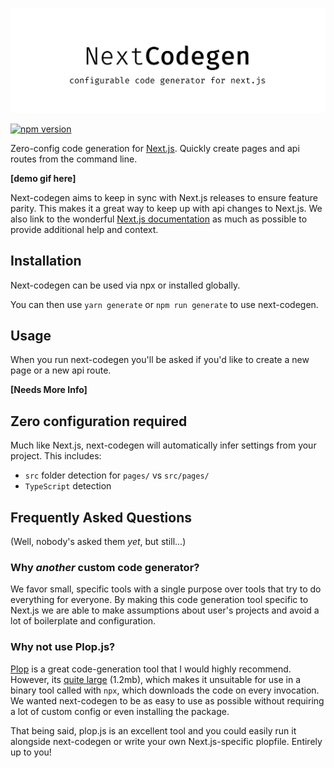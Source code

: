 ![next-codegen](./banner.png)

[![npm version](https://badge.fury.io/js/next-codegen.svg)](https://badge.fury.io/js/next-codegen)

Zero-config code generation for [Next.js](https://nextjs.org). Quickly create pages and api routes from the command line.

**[demo gif here]**

Next-codegen aims to keep in sync with Next.js releases to ensure feature parity. This makes it a great way to keep up with api changes to Next.js. We also link to the wonderful [Next.js documentation](https://nextjs.org/docs/) as much as possible to provide additional help and context.

## Installation

Next-codegen can be used via npx or installed globally.

You can then use `yarn generate` or `npm run generate` to use next-codegen.

## Usage

When you run next-codegen you'll be asked if you'd like to create a new page or a new api route.

**[Needs More Info]**

## Zero configuration required

Much like Next.js, next-codegen will automatically infer settings from your project. This includes:

- `src` folder detection for `pages/` vs `src/pages/`
- `TypeScript` detection

## Frequently Asked Questions

(Well, nobody's asked them _yet_, but still...)

### Why _another_ custom code generator?

We favor small, specific tools with a single purpose over tools that try to do everything for everyone. By making this code generation tool specific to Next.js we are able to make assumptions about user's projects and avoid a lot of boilerplate and configuration.

### Why not use Plop.js?

[Plop](https://plopjs.com/) is a great code-generation tool that I would highly recommend. However, its [quite large](https://bundlephobia.com/result?p=plop@2.6.0) (1.2mb), which makes it unsuitable for use in a binary tool called with `npx`, which downloads the code on every invocation. We wanted next-codegen to be as easy to use as possible without requiring a lot of custom config or even installing the package.

That being said, plop.js is an excellent tool and you could easily run it alongside next-codegen or write your own Next.js-specific plopfile. Entirely up to you!
